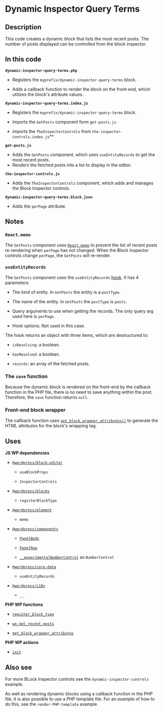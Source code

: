 # Dynamic Inspector Query Terms

## Description

This code creates a dynamic block that lists the most recent posts. The number of posts displayed can be controlled from the block inspector.

## In this code

**`dynamic-inspector-query-terms.php`**

- Registers the `myprefix/dynamic-inspector-query-terms` block.

- Adds a callback function to render the block on the front-end, which utilizes the block's attribute values.

**`dynamic-inspector-query-terms.index.js`**

- Registers the `myprefix/dynamic-inspector-query-terms` block.

- Imports the `GetPosts` component form `get-posts.js`.

- imports the `TheInspectorControls` from `the-inspector-controls.index.js`\*\*

**`get-posts.js`**

- Adds the `GetPosts` component, which uses `useEntityRecords` to get the most recent posts.
- Renders the fetched posts into a list to display in the editor.

**`the-inspector-controls.js`**

- Adds the `TheInspectorControls` component, which adds and manages the Block Inspector controls.

**`dynamic-inspector-query-terms.block.json`**

- Adds the `perPage` attribute.

## Notes

### `React.memo`

The `GetPosts` component uses [`React.memo`](https://legacy.reactjs.org/docs/react-api.html#reactmemo) to prevent the list of recent posts re-rendering when `perPage` has not changed. When the Block Inspector controls change `perPage`, the `GetPosts` will re-render.

### `useEntityRecords`

The `GetPosts` component uses the `useEntityRecords` [hook](https://legacy.reactjs.org/docs/hooks-intro.html). It has 4 parameters:

- The kind of entity. In `GetPosts` the entity is a `postType`.

- The name of the entity. In `GetPosts` the `postType` is `posts`.

- Query arguments to use when getting the records. The only query arg used here is `perPage`.

- Hook options. Not used in this case.

The hook returns an object with three items, which are destructured to:

- `isResolving`: a boolean.

- `hasResolved`: a boolean.

- `records`: an array of the fetched posts.

### The `save` function

Because the dynamic block is rendered on the front-end by the callback function in the PHP file, there is no need to save anything within the post. Therefore, the `save` function returns `null`.

### Front-end block wrapper

The callback function uses [`get_block_wrapper_attributes()`](https://developer.wordpress.org/reference/functions/get_block_wrapper_attributes/) to generate the HTML attributes for the block's wrapping tag.

## Uses

**JS WP dependencies**

- [`@wordpress/block-editor`](https://developer.wordpress.org/block-editor/reference-guides/packages/packages-block-editor/)

  - `useBlockProps`

  - `InspectorControls`

- [`@wordpress/blocks`](https://developer.wordpress.org/block-editor/reference-guides/packages/packages-blocks/)

  - `registerBlockType`

- [`@wordpress/element`](https://developer.wordpress.org/block-editor/reference-guides/packages/packages-element/)

  - `memo`

- [`@wordpress/components`](https://developer.wordpress.org/block-editor/reference-guides/components/)

  - [`PanelBody`](https://developer.wordpress.org/block-editor/reference-guides/components/panel/)

  - [`PanelRow`](https://developer.wordpress.org/block-editor/reference-guides/components/panel/)

  - [`__experimentalNumberControl`](https://developer.wordpress.org/block-editor/reference-guides/components/number-control/) as `NumberControl`

- [`@wordpress/core-data`](https://developer.wordpress.org/block-editor/reference-guides/packages/packages-core-data/)

  - `useEntityRecords`

- [`@wordpress/i18n`](https://developer.wordpress.org/block-editor/reference-guides/packages/packages-i18n/)

  - `__`

**PHP WP functions**

- [`register_block_type`](https://developer.wordpress.org/reference/functions/register_block_type/)

- [`wp_get_recent_posts`](https://developer.wordpress.org/reference/functions/wp_get_recent_posts/)

- [`get_block_wrapper_attributes`](https://developer.wordpress.org/reference/functions/get_block_wrapper_attributes/)

**PHP WP actions**

- [`init`](https://developer.wordpress.org/reference/hooks/init/)

## Also see

For more BLock Inspector controls see the `dynamic-inspector-controls` example.

As well as rendering dynamic blocks using a callback function in the PHP file, it is also possible to use a PHP template file. For an example of how to do this, see the `render-PHP-template` example.
